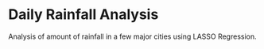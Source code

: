 # Daily Rainfall Analysis
Analysis of amount of rainfall in a few major cities using LASSO Regression.
